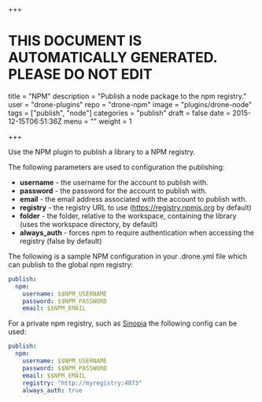 +++

# THIS DOCUMENT IS AUTOMATICALLY GENERATED. PLEASE DO NOT EDIT

title = "NPM"
description = "Publish a node package to the npm registry."
user = "drone-plugins"
repo = "drone-npm"
image = "plugins/drone-node"
tags = ["publish", "node"]
categories = "publish"
draft = false
date = 2015-12-15T06:51:36Z
menu = ""
weight = 1

+++

Use the NPM plugin to publish a library to a NPM registry.

The following parameters are used to configuration the publishing:

* **username** - the username for the account to publish with.
* **password** - the password for the account to publish with.
* **email** - the email address associated with the account to publish with.
* **registry** - the registry URL to use (https://registry.npmjs.org by default)
* **folder** - the folder, relative to the workspace, containing the library
  (uses the workspace directory, by default)
* **always_auth** - forces npm to require authentication when accessing the
  registry (false by default)

The following is a sample NPM configuration in your .drone.yml file which
can publish to the global npm registry:

```yaml
publish:
  npm:
    username: $$NPM_USERNAME
    password: $$NPM_PASSWORD
    email: $$NPM_EMAIL
```

For a private npm registry, such as
[Sinopia](https://github.com/rlidwka/sinopia) the following config can be used:

```yaml
publish:
  npm:
    username: $$NPM_USERNAME
    password: $$NPM_PASSWORD
    email: $$NPM_EMAIL
    registry: "http://myregistry:4873"
    always_auth: true
```
